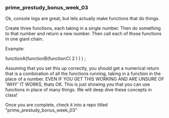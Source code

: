 <h3> prime_prestudy_bonus_week_03 </h3>

Ok, console logs are great, but lets actually make functions that do things.

Create three functions, each taking in a single number. Then do something to that number and return a new number. Then call each of those functions in one giant chain.

Example:

functionA(functionB(functionC( 2 ) ) ) ;

Assuming that you set this up correctly, you should get a numerical return that is a combination of all the functions running, taking in a function in the place of a number. EVEN IF YOU GET THIS WORKING AND ARE UNSURE OF 'WHY' IT WORKS, thats OK. This is just showing you that you can use functions in place of many things. We will deep dive these concepts in class!

Once you are complete, check it into a repo titled "prime_prestudy_bonus_week_03"
